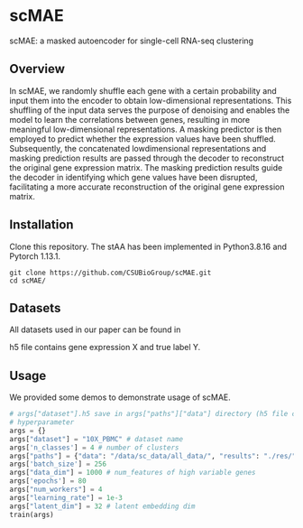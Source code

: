 # scMAE

scMAE: a masked autoencoder for single-cell RNA-seq clustering

## Overview

In scMAE, we randomly shuffle each gene with a certain probability and input them into the encoder to obtain low-dimensional representations. This shuffling of the input data serves the purpose of denoising and enables the model to learn the correlations between genes, resulting in more meaningful low-dimensional representations. A masking predictor is then employed to predict whether the expression values have been shuffled. Subsequently, the concatenated lowdimensional representations and masking prediction results are passed through the decoder to reconstruct the original gene expression matrix. The masking prediction results guide the decoder in identifying which gene values have been disrupted, facilitating a more accurate reconstruction of the original gene expression matrix.

## Installation

Clone this repository. The stAA has been implemented in Python3.8.16 and Pytorch 1.13.1.

```
git clone https://github.com/CSUBioGroup/scMAE.git
cd scMAE/
```

## Datasets

All datasets used in our paper can be found in 

h5 file contains gene expression X and true label Y.

## Usage

We provided some demos to demonstrate usage of scMAE.

```Python
# args["dataset"].h5 save in args["paths"]["data"] directory (h5 file contains gene expression X and true label Y)
# hyperparameter
args = {}
args["dataset"] = "10X_PBMC" # dataset name
args['n_classes'] = 4 # number of clusters
args["paths"] = {"data": "/data/sc_data/all_data/", "results": "./res/"} # Datasets directory and output directory
args['batch_size'] = 256 
args["data_dim"] = 1000 # num_features of high variable genes
args['epochs'] = 80
args["num_workers"] = 4
args["learning_rate"] = 1e-3 
args["latent_dim"] = 32 # latent embedding dim
train(args)
```
